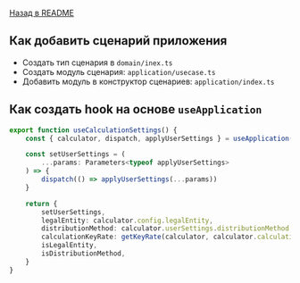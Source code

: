 [Назад в README](./README.md)
## Как добавить сценарий приложения

- Создать тип сценария в `domain/inex.ts`
- Создать модуль сценария: `application/usecase.ts`
- Добавить модуль в конструктор сценариев: `application/index.ts`

## Как создать hook на основе `useApplication`

```typescript
export function useCalculationSettings() {
    const { calculator, dispatch, applyUserSettings } = useApplication()

    const setUserSettings = (
        ...params: Parameters<typeof applyUserSettings>
    ) => {
        dispatch(() => applyUserSettings(...params))
    }

    return {
        setUserSettings,
        legalEntity: calculator.config.legalEntity,
        distributionMethod: calculator.userSettings.distributionMethod,
        calculationKeyRate: getKeyRate(calculator, calculator.calculationDate),
        isLegalEntity,
        isDistributionMethod,
    }
}
```
